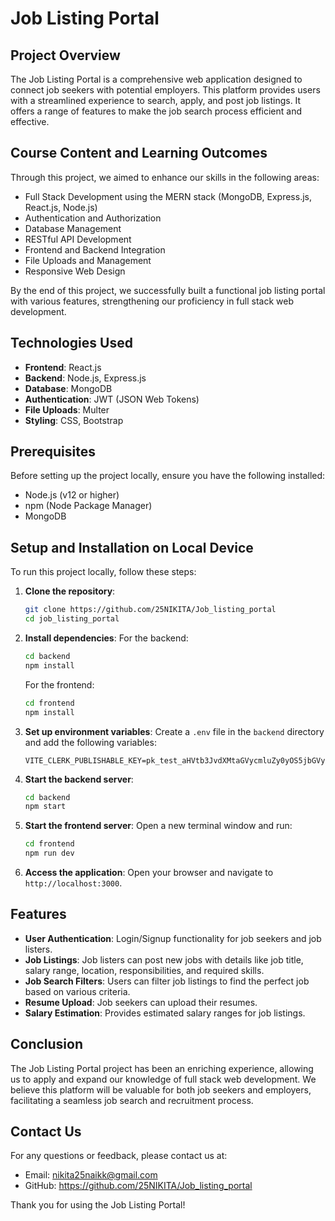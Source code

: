 # Job Listing Portal

## Project Overview
The Job Listing Portal is a comprehensive web application designed to connect job seekers with potential employers. This platform provides users with a streamlined experience to search, apply, and post job listings. It offers a range of features to make the job search process efficient and effective.

## Course Content and Learning Outcomes
Through this project, we aimed to enhance our skills in the following areas:

- Full Stack Development using the MERN stack (MongoDB, Express.js, React.js, Node.js)
- Authentication and Authorization
- Database Management
- RESTful API Development
- Frontend and Backend Integration
- File Uploads and Management
- Responsive Web Design

By the end of this project, we successfully built a functional job listing portal with various features, strengthening our proficiency in full stack web development.

## Technologies Used
- **Frontend**: React.js
- **Backend**: Node.js, Express.js
- **Database**: MongoDB
- **Authentication**: JWT (JSON Web Tokens)
- **File Uploads**: Multer
- **Styling**: CSS, Bootstrap

## Prerequisites
Before setting up the project locally, ensure you have the following installed:
- Node.js (v12 or higher)
- npm (Node Package Manager)
- MongoDB

## Setup and Installation on Local Device
To run this project locally, follow these steps:

1. **Clone the repository**:
   ```bash
   git clone https://github.com/25NIKITA/Job_listing_portal
   cd job_listing_portal
   ```

2. **Install dependencies**:
   For the backend:
   ```bash
   cd backend
   npm install
   ```

   For the frontend:
   ```bash
   cd frontend
   npm install
   ```

3. **Set up environment variables**:
   Create a `.env` file in the `backend` directory and add the following variables:
   ```env
   VITE_CLERK_PUBLISHABLE_KEY=pk_test_aHVtb3JvdXMtaGVycmluZy0yOS5jbGVyay5hY2NvdW50cy5kZXYk
   ```

4. **Start the backend server**:
   ```bash
   cd backend
   npm start
   ```

5. **Start the frontend server**:
   Open a new terminal window and run:
   ```bash
   cd frontend
   npm run dev
   ```

6. **Access the application**:
   Open your browser and navigate to `http://localhost:3000`.

## Features
- **User Authentication**: Login/Signup functionality for job seekers and job listers.
- **Job Listings**: Job listers can post new jobs with details like job title, salary range, location, responsibilities, and required skills.
- **Job Search Filters**: Users can filter job listings to find the perfect job based on various criteria.
- **Resume Upload**: Job seekers can upload their resumes.
- **Salary Estimation**: Provides estimated salary ranges for job listings.

## Conclusion
The Job Listing Portal project has been an enriching experience, allowing us to apply and expand our knowledge of full stack web development. We believe this platform will be valuable for both job seekers and employers, facilitating a seamless job search and recruitment process.

## Contact Us
For any questions or feedback, please contact us at:
- Email: nikita25naikk@gmail.com
- GitHub: https://github.com/25NIKITA/Job_listing_portal

Thank you for using the Job Listing Portal!
